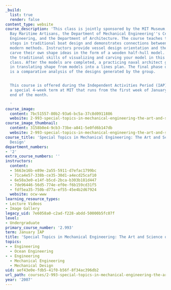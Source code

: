 ```yaml
---
_build:
  list: true
  render: false
content_type: website
course_description: 'This class is jointly sponsored by the MIT Museum, Massachusetts
  Bay Maritime Artisans, the Department of Mechanical Engineering''s Center for Ocean
  Engineering, and the Department of Architecture. The course teaches the fundamental
  steps in traditional boat design and demonstrates connections between craft and
  modern methods. Instructors provide vessel design orientation and then students
  carve their own shape ideas in the form of a wooden half-hull model. Experts teach
  the traditional skills of visualizing and carving your model in this phase of the
  class. After the models are completed, a practicing naval architect guides students
  in translating shape from models into a lines plan. The final phase of the class
  is a comparative analysis of the designs generated by the group.


  This course is offered during the Independent Activities Period (IAP), which is
  a special 4-week term at MIT that runs from the first week of January until the
  end of the month.

  '
course_image:
  content: 7bc51557-80b2-93a6-bc5a-37c8d0911886
  website: 2-993-special-topics-in-mechanical-engineering-the-art-and-science-of-boat-design-january-iap-2007
course_image_thumbnail:
  content: 3158b0e4-9cb3-73be-a841-5e0fd6b147db
  website: 2-993-special-topics-in-mechanical-engineering-the-art-and-science-of-boat-design-january-iap-2007
course_title: 'Special Topics in Mechanical Engineering: The Art and Science of Boat
  Design'
department_numbers:
- '2'
extra_course_numbers: ''
instructors:
  content:
  - 5663e16b-e89e-2a55-5911-d7efac1799bc
  - 71ca4e57-338b-ce35-30d1-a4ecd25caf10
  - 6e58a3e0-e14f-b5cd-2bca-b303b181d447
  - 7de96446-56d5-774e-ef0e-f6b159cd31f5
  - fdf5ea35-750b-d77a-ef55-45e4b2d67924
  website: ocw-www
learning_resource_types:
- Lecture Videos
- Image Gallery
legacy_uid: 7e6058a0-c2ad-f228-abdd-50000b5fc07f
level:
- Undergraduate
primary_course_number: '2.993'
term: January IAP
title: 'Special Topics in Mechanical Engineering: The Art and Science of Boat Design'
topics:
- - Engineering
  - Ocean Engineering
- - Engineering
  - Mechanical Engineering
  - Mechanical Design
uid: aef43e0e-fdb5-41f0-b56f-8f34ac396db2
url_path: courses/2-993-special-topics-in-mechanical-engineering-the-art-and-science-of-boat-design-january-iap-2007
year: '2007'
---
```

